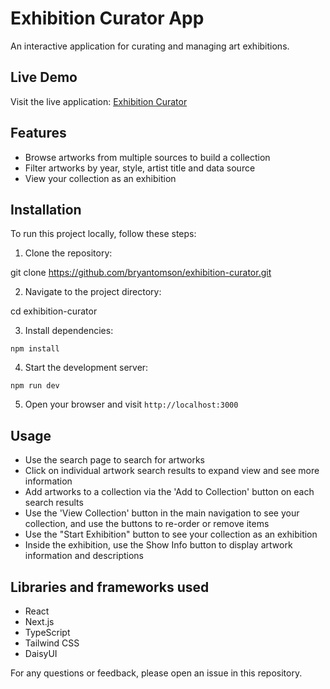 # Exhibition Curator App

An interactive application for curating and managing art exhibitions.

## Live Demo

Visit the live application: [Exhibition Curator](exhibition-curator-kohl.vercel.app/)

## Features

- Browse artworks from multiple sources to build a collection
- Filter artworks by year, style, artist title and data source
- View your collection as an exhibition

## Installation

To run this project locally, follow these steps:

1. Clone the repository:

git clone https://github.com/bryantomson/exhibition-curator.git

2. Navigate to the project directory:

cd exhibition-curator

3. Install dependencies:

`npm install`

4. Start the development server:

`npm run dev`


5. Open your browser and visit `http://localhost:3000`

## Usage

- Use the search page to search for artworks
- Click on individual artwork search results to expand view and see more information
- Add artworks to a collection via the 'Add to Collection' button on each search results
- Use the 'View Collection' button in the main navigation to see your collection, and use the buttons to re-order or remove items
- Use the "Start Exhibition" button to see your collection as an exhibition
- Inside the exhibition, use the Show Info button to display artwork information and descriptions

## Libraries and frameworks used

- React
- Next.js
- TypeScript
- Tailwind CSS
- DaisyUI

For any questions or feedback, please open an issue in this repository.